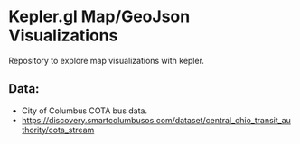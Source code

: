 # Kepler.gl Map/GeoJson Visualizations
Repository to explore map visualizations with kepler.

## Data:
- City of Columbus COTA bus data.
- https://discovery.smartcolumbusos.com/dataset/central_ohio_transit_authority/cota_stream
